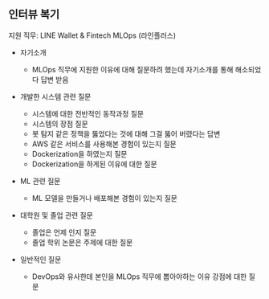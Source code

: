 ## 인터뷰 복기

지원 직무: LINE Wallet & Fintech MLOps (라인플러스)


- 자기소개
  - MLOps 직무에 지원한 이유에 대해 질문하려 했는데 자기소개를 통해 해소되었다 답변 받음
  
- 개발한 시스템 관련 질문
  - 시스템에 대한 전반적인 동작과정 질문
  - 시스템의 장점 질문
  - 봇 탐지 같은 정책을 뚫었다는 것에 대해 그걸 뚫어 버렸다는 답변
  - AWS 같은 서비스를 사용해본 경험이 있는지 질문
  - Dockerization을 하였는지 질문
  - Dockerization을 하게된 이유에 대한 질문

- ML 관련 질문
  - ML 모델을 만들거나 배포해본 경험이 있는지 질문 
 
- 대학원 및 졸업 관련 질문
  - 졸업은 언제 인지 질문
  - 졸업 학위 논문은 주제에 대한 질문 

- 일반적인 질문
  - DevOps와 유사한데 본인을 MLOps 직무에 뽑아야하는 이유 강점에 대한 질문

